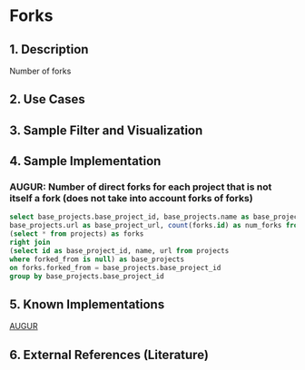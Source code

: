 # Forks

## 1. Description
Number of forks

## 2. Use Cases

## 3. Sample Filter and Visualization

## 4. Sample Implementation
### AUGUR: Number of direct forks for each project that is not itself a fork (does not take into account forks of forks)

```SQL
select base_projects.base_project_id, base_projects.name as base_project_name,
base_projects.url as base_project_url, count(forks.id) as num_forks from
(select * from projects) as forks
right join
(select id as base_project_id, name, url from projects
where forked_from is null) as base_projects
on forks.forked_from = base_projects.base_project_id
group by base_projects.base_project_id
```

## 5. Known Implementations

[AUGUR](https://github.com/CHAOSS/Augur)

## 6. External References (Literature)
